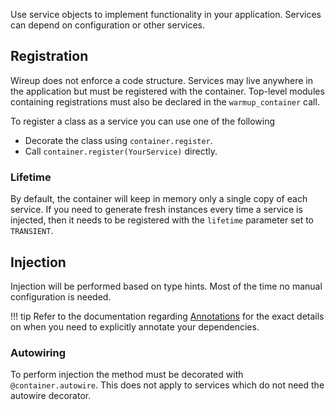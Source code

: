 Use service objects to implement functionality in your application. Services can depend on configuration or other services.

## Registration
Wireup does not enforce a code structure. Services may live anywhere in the application but must 
be registered with the container. 
Top-level modules containing registrations must also be declared in the `warmup_container` call.

To register a class as a service you can use one of the following

* Decorate the class using `container.register`.
* Call `container.register(YourService)` directly.

### Lifetime
By default, the container will keep in memory only a single copy of each service. 
If you need to generate fresh instances every time a service is injected, 
then it needs to be registered with the `lifetime` parameter set to `TRANSIENT`.

## Injection
Injection will be performed based on type hints. Most of the time no manual configuration is needed.

!!! tip
    Refer to the documentation regarding [Annotations](annotations.md) for the exact details on when you need
    to explicitly annotate your dependencies.

### Autowiring
To perform injection the method must be decorated with `@container.autowire`. This does not apply to services
which do not need the autowire decorator.
